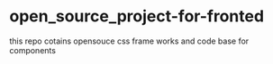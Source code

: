 # open_source_project-for-fronted
this repo cotains opensouce css frame works and code base for components 
